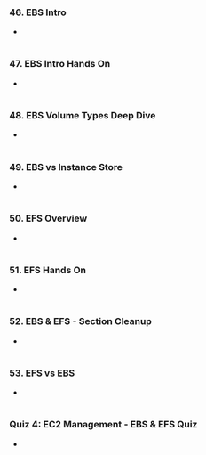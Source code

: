 ### 46. EBS Intro

-

#

### 47. EBS Intro Hands On

-

#

### 48. EBS Volume Types Deep Dive

-

#

### 49. EBS vs Instance Store

-

#

### 50. EFS Overview

-

#

### 51. EFS Hands On

-

#

### 52. EBS & EFS - Section Cleanup

-

#

### 53. EFS vs EBS

-

#

### Quiz 4: EC2 Management - EBS & EFS Quiz

-

#
